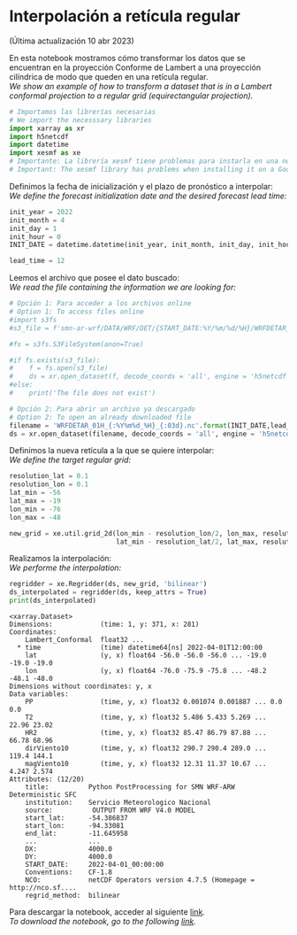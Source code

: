 # Interpolación a retícula regular

(Última actualización 10 abr 2023)<br />

En esta notebook mostramos cómo transformar los datos que se encuentran en la proyección Conforme de Lambert a una proyección cilíndrica de modo que queden en una retícula regular.<br />
*We  show an example of how to transform a dataset that is in a Lambert conformal projection to a regular grid (equirectangular projection).*


```python
# Importamos las librerías necesarias
# We import the necesssary libraries
import xarray as xr
import h5netcdf
import datetime
import xesmf as xe 
# Importante: La librería xesmf tiene problemas para instarla en una notebook de Google Colab 
# Important: The xesmf library has problems when installing it on a Google Colab notebook.
```

Definimos la fecha de inicialización y el plazo de pronóstico a interpolar:<br />
*We define the forecast initialization date and the desired forecast lead time:*



```python
init_year = 2022
init_month = 4
init_day = 1
init_hour = 0
INIT_DATE = datetime.datetime(init_year, init_month, init_day, init_hour)

lead_time = 12
```

Leemos el archivo que posee el dato buscado:<br />
*We read the file containing the information we are looking for:*


```python
# Opción 1: Para acceder a los archivos online
# Option 1: To access files online
#import s3fs
#s3_file = f'smn-ar-wrf/DATA/WRF/DET/{START_DATE:%Y/%m/%d/%H}/WRFDETAR_01H_{START_DATE:%Y%m%d_%H}_{leadtime:03d}.nc'

#fs = s3fs.S3FileSystem(anon=True)

#if fs.exists(s3_file):
#    f = fs.open(s3_file)
#    ds = xr.open_dataset(f, decode_coords = 'all', engine = 'h5netcdf')
#else:
#    print('The file does not exist')

# Opción 2: Para abrir un archivo ya descargado
# Option 2: To open an already downloaded file
filename = 'WRFDETAR_01H_{:%Y%m%d_%H}_{:03d}.nc'.format(INIT_DATE,lead_time)
ds = xr.open_dataset(filename, decode_coords = 'all', engine = 'h5netcdf')
```

Definimos la nueva retícula a la que se quiere interpolar:<br />
*We define the target regular grid:*


```python
resolution_lat = 0.1
resolution_lon = 0.1
lat_min = -56
lat_max = -19
lon_min = -76
lon_max = -48

new_grid = xe.util.grid_2d(lon_min - resolution_lon/2, lon_max, resolution_lon, 
                           lat_min - resolution_lat/2, lat_max, resolution_lat)

```

Realizamos la interpolación:<br />
*We performe the interpolation:*


```python
regridder = xe.Regridder(ds, new_grid, 'bilinear')
ds_interpolated = regridder(ds, keep_attrs = True)
print(ds_interpolated)
```

    <xarray.Dataset>
    Dimensions:            (time: 1, y: 371, x: 281)
    Coordinates:
        Lambert_Conformal  float32 ...
      * time               (time) datetime64[ns] 2022-04-01T12:00:00
        lat                (y, x) float64 -56.0 -56.0 -56.0 ... -19.0 -19.0 -19.0
        lon                (y, x) float64 -76.0 -75.9 -75.8 ... -48.2 -48.1 -48.0
    Dimensions without coordinates: y, x
    Data variables:
        PP                 (time, y, x) float32 0.001074 0.001887 ... 0.0 0.0
        T2                 (time, y, x) float32 5.486 5.433 5.269 ... 22.96 23.02
        HR2                (time, y, x) float32 85.47 86.79 87.88 ... 66.78 68.96
        dirViento10        (time, y, x) float32 290.7 290.4 289.0 ... 119.4 144.1
        magViento10        (time, y, x) float32 12.31 11.37 10.67 ... 4.247 2.574
    Attributes: (12/20)
        title:          Python PostProcessing for SMN WRF-ARW Deterministic SFC
        institution:    Servicio Meteorologico Nacional
        source:          OUTPUT FROM WRF V4.0 MODEL
        start_lat:      -54.386837
        start_lon:      -94.33081
        end_lat:        -11.645958
        ...             ...
        DX:             4000.0
        DY:             4000.0
        START_DATE:     2022-04-01_00:00:00
        Conventions:    CF-1.8
        NCO:            netCDF Operators version 4.7.5 (Homepage = http://nco.sf....
        regrid_method:  bilinear



Para descargar la notebook, acceder al siguiente [link](../notebooks/Regrid.ipynb). <br />
*To download the notebook, go to the following [link](../notebooks/Regrid.ipynb).*
